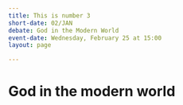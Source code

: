 ```yaml
---
title: This is number 3
short-date: 02/JAN
debate: God in the Modern World
event-date: Wednesday, February 25 at 15:00
layout: page

---
```

# God in the modern world